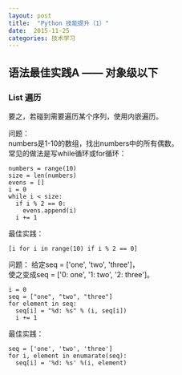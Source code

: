 ```yaml
---
layout: post
title:  "Python 技能提升（1）"
date:  2015-11-25
categories: 技术学习
---
```


## 语法最佳实践A —— 对象级以下

### List 遍历

要之，若碰到需要遍历某个序列，使用内嵌遍历。  

问题：  
  numbers是1-10的数组，找出numbers中的所有偶数。  
  常见的做法是写while循环或for循环：  

    numbers = range(10)
    size = len(numbers)
    evens = []
    i = 0
    while i < size:
      if i % 2 == 0:
        evens.append(i)
      i += 1

最佳实践：
  
    [i for i in range(10) if i % 2 == 0]

问题：
  给定seq = ['one', 'two', 'three']，  
  使之变成seq = ['0: one', '1: two', '2: three']。
  
    i = 0
    seq = ["one", "two", "three"]
    for element in seq:
      seq[i] = "%d: %s" % (i, seq[i])
      i += 1

最佳实践：

    seq = ['one', 'two', 'three']
    for i, element in enumarate(seq):
      seq[i] = '%d: %s' %(i, element)
